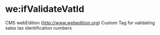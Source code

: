 # we:ifValidateVatId
CMS webEdition (http://www.webedition.org) Custom Tag for validating sales tax identification numbers
